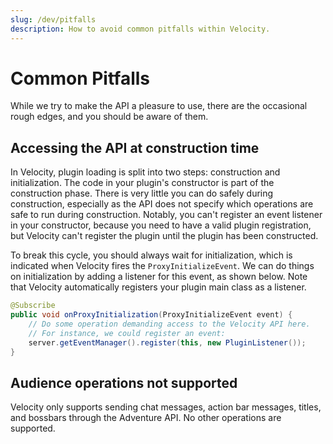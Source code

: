 ```yaml
---
slug: /dev/pitfalls
description: How to avoid common pitfalls within Velocity.
---
```


# Common Pitfalls

While we try to make the API a pleasure to use, there are the occasional rough edges, and you should
be aware of them.

## Accessing the API at construction time

In Velocity, plugin loading is split into two steps: construction and initialization. The code in
your plugin's constructor is part of the construction phase. There is very little you can do safely
during construction, especially as the API does not specify which operations are safe to run during
construction. Notably, you can't register an event listener in your constructor, because you need to
have a valid plugin registration, but Velocity can't register the plugin until the plugin has been
constructed.

To break this cycle, you should always wait for initialization, which is indicated when Velocity
fires the `ProxyInitializeEvent`. We can do things on initialization by adding a listener for this
event, as shown below. Note that Velocity automatically registers your plugin main class as a
listener.

```java
@Subscribe
public void onProxyInitialization(ProxyInitializeEvent event) {
    // Do some operation demanding access to the Velocity API here.
    // For instance, we could register an event:
    server.getEventManager().register(this, new PluginListener());
}
```

## Audience operations not supported

Velocity only supports sending chat messages, action bar messages, titles, and bossbars through the
Adventure API. No other operations are supported.
